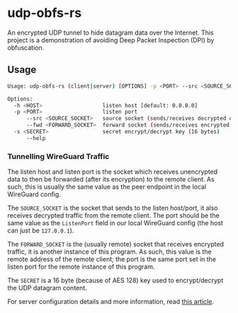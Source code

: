 # udp-obfs-rs
An encrypted UDP tunnel to hide datagram data over the Internet. This project is a demonstration of avoiding Deep Packet Inspection (DPI) by obfuscation.

## Usage
```bash
Usage: udp-obfs-rs (client|server) [OPTIONS] -p <PORT> --src <SOURCE_SOCKET> --fwd <FORWARD_SOCKET> -s <SECRET>

Options:
  -h <HOST>                   listen host [default: 0.0.0.0]
  -p <PORT>                   listen port
      --src <SOURCE_SOCKET>   source socket (sends/receives decrypted data)
      --fwd <FORWARD_SOCKET>  forward socket (sends/receives encrypted data)
  -s <SECRET>                 secret encrypt/decrypt key (16 bytes)
      --help
```

### Tunnelling WireGuard Traffic
The listen host and listen port is the socket which receives unencrypted data to then be forwarded (after its encryption) to the remote client. As such, this is usually the same value as the peer endpoint in the local WireGuard config.

The `SOURCE_SOCKET` is the socket that sends to the listen host/port, it also receives decrypted traffic from the remote client. The port should be the same value as the `ListenPort` field in our local WireGuard config (the host can just be `127.0.0.1`).

The `FORWARD_SOCKET` is the (usually remote) socket that receives encrypted traffic, it is another instance of this program. As such, this value is the remote address of the remote client; the port is the same port set in the listen port for the remote instance of this program. 

The `SECRET` is a 16 byte (because of AES 128) key used to encrypt/decrypt the UDP datagram content.

For server configuration details and more information, read [this article](https://elguindi.xyz/post/vpn-udp-tunnel).
